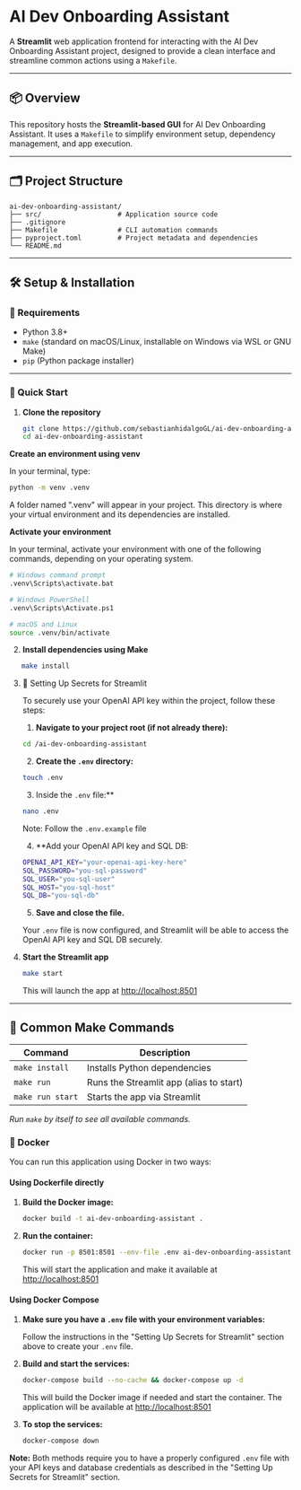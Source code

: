 # AI Dev Onboarding Assistant

A **Streamlit** web application frontend for interacting with the AI Dev Onboarding Assistant project, designed to
provide a clean interface and streamline common actions using a `Makefile`.

---

## 📦 Overview

This repository hosts the **Streamlit-based GUI** for AI Dev Onboarding Assistant. It uses a `Makefile` to simplify
environment setup, dependency management, and app execution.

---

## 🗂️ Project Structure

```
ai-dev-onboarding-assistant/
├── src/                   # Application source code
├── .gitignore
├── Makefile               # CLI automation commands
├── pyproject.toml         # Project metadata and dependencies
└── README.md
```

---

## 🛠️ Setup & Installation

### 🧰 Requirements

- Python 3.8+
- `make` (standard on macOS/Linux, installable on Windows via WSL or GNU Make)
- `pip` (Python package installer)

---

### 🚀 Quick Start

1. **Clone the repository**

   ```bash
   git clone https://github.com/sebastianhidalgoGL/ai-dev-onboarding-assistant
   cd ai-dev-onboarding-assistant
   ```

**Create an environment using venv**

In your terminal, type:

```bash
python -m venv .venv
```

A folder named ".venv" will appear in your project. This directory is where your virtual environment and its
dependencies are installed.

**Activate your environment**

In your terminal, activate your environment with one of the following commands, depending on your operating system.

```bash
# Windows command prompt
.venv\Scripts\activate.bat

# Windows PowerShell
.venv\Scripts\Activate.ps1

# macOS and Linux
source .venv/bin/activate
```   

2. **Install dependencies using Make**
```bash
   make install
   ```

3. 🔑 Setting Up Secrets for Streamlit

   To securely use your OpenAI API key within the project, follow these steps:

    1. **Navigate to your project root (if not already there):**

   ```bash
   cd /ai-dev-onboarding-assistant
   ```

    2. **Create the `.env` directory:**

   ```bash
   touch .env
   ```

    3. Inside the `.env` file:**

   ```bash
   nano .env
   ```
   Note: Follow the `.env.example` file

    4. **Add your OpenAI API key and SQL DB: 

   ```bash
   OPENAI_API_KEY="your-openai-api-key-here"
   SQL_PASSWORD="you-sql-password"
   SQL_USER="you-sql-user"
   SQL_HOST="you-sql-host"
   SQL_DB="you-sql-db"
   ```

    5. **Save and close the file.**

   Your `.env` file is now configured, and Streamlit will be able to access the OpenAI API key and SQL DB securely.

5. **Start the Streamlit app**

   ```bash
   make start
   ```

   This will launch the app at [http://localhost:8501](http://localhost:8501)

---

## 🧪 Common Make Commands

| Command          | Description                             |
|------------------|-----------------------------------------|
| `make install`   | Installs Python dependencies            |
| `make run`       | Runs the Streamlit app (alias to start) |
| `make run start` | Starts the app via Streamlit            |

*Run `make` by itself to see all available commands.*

### 🐳 Docker

You can run this application using Docker in two ways:

#### Using Dockerfile directly

1. **Build the Docker image:**

   ```bash
   docker build -t ai-dev-onboarding-assistant .
   ```

2. **Run the container:**

   ```bash
   docker run -p 8501:8501 --env-file .env ai-dev-onboarding-assistant
   ```

   This will start the application and make it available at [http://localhost:8501](http://localhost:8501)

#### Using Docker Compose

1. **Make sure you have a `.env` file with your environment variables:**

   Follow the instructions in the "Setting Up Secrets for Streamlit" section above to create your `.env` file.

2. **Build and start the services:**

   ```bash
   docker-compose build --no-cache && docker-compose up -d
   ```

   This will build the Docker image if needed and start the container. The application will be available at [http://localhost:8501](http://localhost:8501)

3. **To stop the services:**

   ```bash
   docker-compose down
   ```

**Note:** Both methods require you to have a properly configured `.env` file with your API keys and database credentials as described in the "Setting Up Secrets for Streamlit" section.
